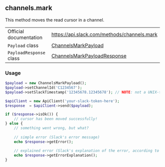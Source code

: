 ## channels.mark

This method moves the read cursor in a channel.

| | |
|-------------------------|-------------------------------------------------------------------------------------------------------------------------------------------|
| Official documentation  | https://api.slack.com/methods/channels.mark                                                                                               |
| `Payload` class         | [ChannelsMarkPayload](https://github.com/cleentfaar/slack/blob/master/src/CL/Slack/Payload/ChannelsMarkPayload.php)                       |
| `PayloadResponse` class | [ChannelsMarkPayloadResponse](https://github.com/cleentfaar/slack/blob/master/src/CL/Slack/Payload/ChannelsMarkPayloadResponse.php)       |


### Usage

```php
$payload = new ChannelsMarkPayload();
$payload->setChannelId('C1234567');
$payload->setSlackTimestamp('12345678.12345678'); // NOTE: not a UNIX-timestamp, Slack-specific!

$apiClient = new ApiClient('your-slack-token-here');
$response  = $apiClient->send($payload);

if ($response->isOk()) {
    // cursor has been moved successfully!
} else {
    // something went wrong, but what?
    
    // simple error (Slack's error message)
    echo $response->getError();
    
    // explained error (Slack's explanation of the error, according to the documentation)
    echo $response->getErrorExplanation();
}
```

